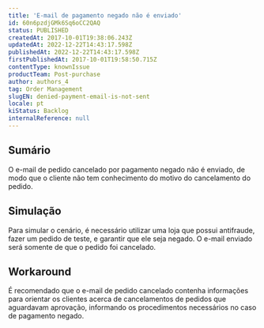 ```yaml
---
title: 'E-mail de pagamento negado não é enviado'
id: 60n6pzdjGMk6Sq6oCC2QAQ
status: PUBLISHED
createdAt: 2017-10-01T19:38:06.243Z
updatedAt: 2022-12-22T14:43:17.598Z
publishedAt: 2022-12-22T14:43:17.598Z
firstPublishedAt: 2017-10-01T19:58:50.715Z
contentType: knownIssue
productTeam: Post-purchase
author: authors_4
tag: Order Management
slugEN: denied-payment-email-is-not-sent
locale: pt
kiStatus: Backlog
internalReference: null
---
```


## Sumário

O e-mail de pedido cancelado por pagamento negado não é enviado, de modo que o cliente não tem conhecimento do motivo do cancelamento do pedido.

## Simulação

Para simular o cenário, é necessário utilizar uma loja que possui antifraude, fazer um pedido de teste, e garantir que ele seja negado. O e-mail enviado será somente de que o pedido foi cancelado.

## Workaround

É recomendado que o e-mail de pedido cancelado contenha informações para orientar os clientes acerca de cancelamentos de pedidos que aguardavam aprovação, informando os procedimentos necessários no caso de pagamento negado.


